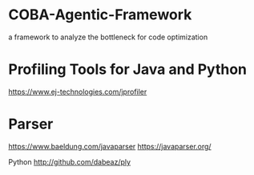 # COBA-Agentic-Framework
a framework to analyze the bottleneck for code optimization


# Profiling Tools for Java and Python

https://www.ej-technologies.com/jprofiler

# Parser
https://www.baeldung.com/javaparser
https://javaparser.org/

Python http://github.com/dabeaz/ply
